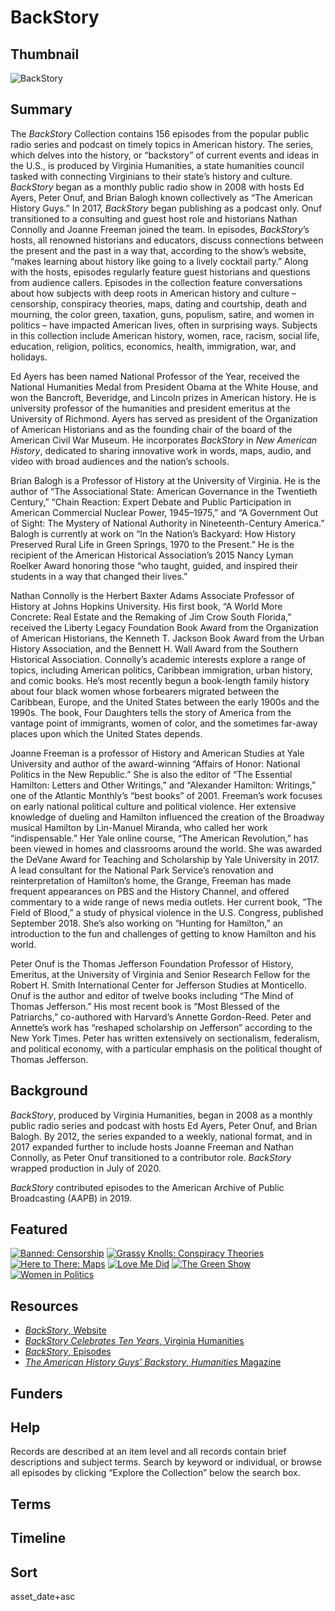 # BackStory

## Thumbnail

![BackStory](https://s3.amazonaws.com/americanarchive.org/special-collections/BackStory.jpg "BackStory")

## Summary

The <em>BackStory</em> Collection contains 156 episodes from the popular public radio series and podcast on timely topics in American history. The series, which delves into the history, or “backstory” of current events and ideas in the U.S., is produced by Virginia Humanities, a state humanities council tasked with connecting Virginians to their state’s history and culture. <em>BackStory</em> began as a monthly public radio show in 2008 with hosts Ed Ayers, Peter Onuf, and Brian Balogh known collectively as “The American History Guys.” In 2017, <em>BackStory</em> began publishing as a podcast only. Onuf transitioned to a consulting and guest host role and historians Nathan Connolly and Joanne Freeman joined the team. In episodes, <em>BackStory</em>’s hosts, all renowned historians and educators, discuss connections between the present and the past in a way that, according to the show’s website, “makes learning about history like going to a lively cocktail party.” Along with the hosts, episodes regularly feature guest historians and questions from audience callers. Episodes in the collection feature conversations about how subjects with deep roots in American history and culture – censorship, conspiracy theories, maps, dating and courtship, death and mourning, the color green, taxation, guns, populism, satire, and women in politics – have impacted American lives, often in surprising ways. Subjects in this collection include American history, women, race, racism, social life, education, religion, politics, economics, health, immigration, war, and holidays. 

Ed Ayers has been named National Professor of the Year, received the National Humanities Medal from President Obama at the White House, and won the Bancroft, Beveridge, and Lincoln prizes in American history. He is university professor of the humanities and president emeritus at the University of Richmond. Ayers has served as president of the Organization of American Historians and as the founding chair of the board of the American Civil War Museum. He incorporates <em>BackStory</em> in <em>New American History</em>, dedicated to sharing innovative work in words, maps, audio, and video with broad audiences and the nation’s schools.

Brian Balogh is a Professor of History at the University of Virginia. He is the author of “The Associational State: American Governance in the Twentieth Century,” “Chain Reaction: Expert Debate and Public Participation in American Commercial Nuclear Power, 1945–1975,” and “A Government Out of Sight: The Mystery of National Authority in Nineteenth-Century America.” Balogh is currently at work on “In the Nation’s Backyard: How History Preserved Rural Life in Green Springs, 1970 to the Present.” He is the recipient of the American Historical Association’s 2015 Nancy Lyman Roelker Award honoring those “who taught, guided, and inspired their students in a way that changed their lives.”

Nathan Connolly is the Herbert Baxter Adams Associate Professor of History at Johns Hopkins University. His first book, “A World More Concrete: Real Estate and the Remaking of Jim Crow South Florida,” received the Liberty Legacy Foundation Book Award from the Organization of American Historians, the Kenneth T. Jackson Book Award from the Urban History Association, and the Bennett H. Wall Award from the Southern Historical Association. Connolly’s academic interests explore a range of topics, including American politics, Caribbean immigration, urban history, and comic books. He’s most recently begun a book-length family history about four black women whose forbearers migrated between the Caribbean, Europe, and the United States between the early 1900s and the 1990s. The book, Four Daughters tells the story of America from the vantage point of immigrants, women of color, and the sometimes far-away places upon which the United States depends.

Joanne Freeman is a professor of History and American Studies at Yale University and author of the award-winning “Affairs of Honor: National Politics in the New Republic.” She is also the editor of “The Essential Hamilton: Letters and Other Writings,” and “Alexander Hamilton: Writings,” one of the Atlantic Monthly’s “best books” of 2001. Freeman’s work focuses on early national political culture and political violence. Her extensive knowledge of dueling and Hamilton influenced the creation of the Broadway musical Hamilton by Lin-Manuel Miranda, who called her work “indispensable.” Her Yale online course, “The American Revolution,” has been viewed in homes and classrooms around the world. She was awarded the DeVane Award for Teaching and Scholarship by Yale University in 2017. A lead consultant for the National Park Service’s renovation and reinterpretation of Hamilton’s home, the Grange, Freeman has made frequent appearances on PBS and the History Channel, and offered commentary to a wide range of news media outlets. Her current book, “The Field of Blood,” a study of physical violence in the U.S. Congress, published September 2018. She’s also working on “Hunting for Hamilton,” an introduction to the fun and challenges of getting to know Hamilton and his world.

Peter Onuf is the Thomas Jefferson Foundation Professor of History, Emeritus, at the University of Virginia and Senior Research Fellow for the Robert H. Smith International Center for Jefferson Studies at Monticello. Onuf is the author and editor of twelve books including “The Mind of Thomas Jefferson.” His most recent book is “Most Blessed of the Patriarchs,” co-authored with Harvard’s Annette Gordon-Reed. Peter and Annette’s work has “reshaped scholarship on Jefferson” according to the New York Times. Peter has written extensively on sectionalism, federalism, and political economy, with a particular emphasis on the political thought of Thomas Jefferson.

## Background

<em>BackStory</em>, produced by Virginia Humanities, began in 2008 as a monthly public radio series and podcast with hosts Ed Ayers, Peter Onuf, and Brian Balogh. By 2012, the series expanded to a weekly, national format, and in 2017 expanded further to include hosts Joanne Freeman and Nathan Connolly, as Peter Onuf transitioned to a contributor role. <em>BackStory</em> wrapped production in July of 2020.

<em>BackStory</em> contributed episodes to the American Archive of Public Broadcasting (AAPB) in 2019.

## Featured

[![Banned: Censorship](https://s3.amazonaws.com/americanarchive.org/special-collections/aapb_tile.jpg)](/catalog/cpb-aacip_532-nk3610x637)
[![Grassy Knolls: Conspiracy Theories](https://s3.amazonaws.com/americanarchive.org/special-collections/aapb_tile.jpg)](/catalog/cpb-aacip_532-dz02z1416r)
[![Here to There: Maps](https://s3.amazonaws.com/americanarchive.org/special-collections/aapb_tile.jpg)](/catalog/cpb-aacip_532-j96057f616)
[![Love Me Did](https://s3.amazonaws.com/americanarchive.org/special-collections/aapb_tile.jpg)](/catalog/cpb-aacip_532-wh2d796t3v)
[![The Green Show](https://s3.amazonaws.com/americanarchive.org/special-collections/aapb_tile.jpg)](/catalog/cpb-aacip_532-n29p26rf2k)
[![Women in Politics](https://s3.amazonaws.com/americanarchive.org/special-collections/aapb_tile.jpg)](/catalog/cpb-aacip_532-057cr5pf9m)

## Resources

- [<em>BackStory</em>, Website](https://www.backstoryradio.org/)
- [<em>BackStory Celebrates Ten Years</em>, Virginia Humanities](https://www.virginiahumanities.org/2018/10/backstory-celebrates-10-years/)
- [<em>BackStory</em>, Episodes](https://www.backstoryradio.org/episodes)
- [<em>The American History Guys’ Backstory</em>, <em>Humanities</em> Magazine](https://www.neh.gov/humanities/2009/novemberdecember/feature/the-american-history-guys-backstory) 

## Funders

## Help

Records are described at an item level and all records contain brief descriptions and subject terms. Search by keyword or individual, or browse all episodes by clicking “Explore the Collection” below the search box. 

## Terms

## Timeline

## Sort

asset_date+asc


